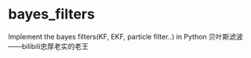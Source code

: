 # bayes_filters
Implement the bayes filters(KF, EKF, particle filter..) in Python
贝叶斯滤波——bilibili忠厚老实的老王
